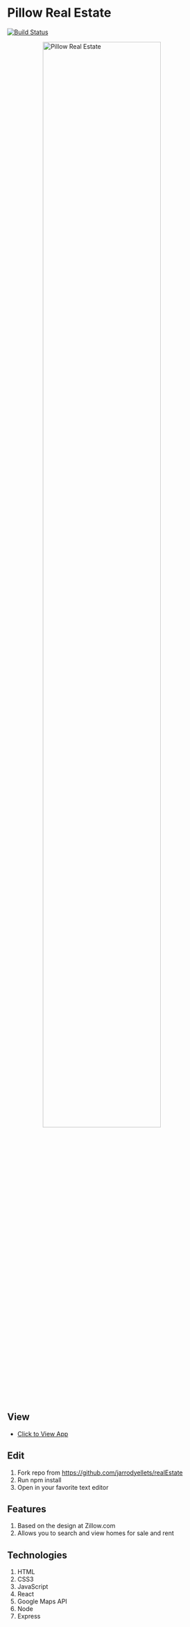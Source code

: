 # Pillow Real Estate

[![Build Status](https://travis-ci.org/jarrodyellets/realEstate.svg?branch=master)](https://travis-ci.org/jarrodyellets/realEstate)

<figure><img src="http://www.jarrodyellets.com/images/pillow.png" alt="Pillow Real Estate" style="width: 80%; display: block; margin-left: auto; margin-right: auto;"/></figure>

## View
- [Click to View App](https://shielded-plains-18488.herokuapp.com/)

## Edit
1. Fork repo from <https://github.com/jarrodyellets/realEstate>
2. Run npm install
3. Open in your favorite text editor

## Features
1. Based on the design at Zillow.com
2. Allows you to search and view homes for sale and rent

## Technologies
1. HTML
2. CSS3
3. JavaScript
3. React
4. Google Maps API
5. Node
6. Express
